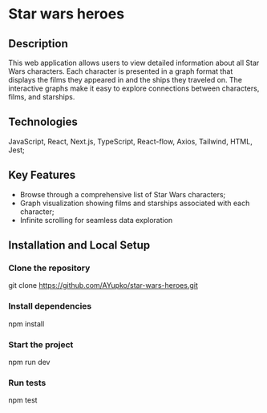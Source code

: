 # Star wars heroes

## Description
  This web application allows users to view detailed information about all Star Wars characters. Each character is presented in a graph format that displays the films they appeared in and the ships they traveled on. The interactive graphs make it easy to explore connections between characters, films, and starships. 

## Technologies
  JavaScript, React, Next.js, TypeScript, React-flow, Axios, Tailwind, HTML, Jest;

## Key Features
  - Browse through a comprehensive list of Star Wars characters;
  - Graph visualization showing films and starships associated with each character;
  - Infinite scrolling for seamless data exploration

## Installation and Local Setup
  ### Clone the repository
  git clone https://github.com/AYupko/star-wars-heroes.git

  ### Install dependencies
  npm install

  ### Start the project
  npm run dev

  ### Run tests
  npm test
